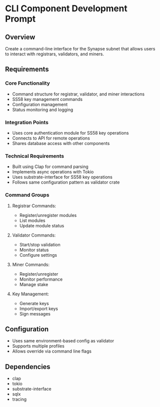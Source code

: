 # CLI Component Development Prompt

## Overview
Create a command-line interface for the Synapse subnet that allows users to interact with registrars, validators, and miners.

## Requirements

### Core Functionality
- Command structure for registrar, validator, and miner interactions
- SS58 key management commands
- Configuration management
- Status monitoring and logging

### Integration Points
- Uses core authentication module for SS58 key operations
- Connects to API for remote operations
- Shares database access with other components

### Technical Requirements
- Built using Clap for command parsing
- Implements async operations with Tokio
- Uses substrate-interface for SS58 key operations
- Follows same configuration pattern as validator crate

### Command Groups
1. Registrar Commands:
   - Register/unregister modules
   - List modules
   - Update module status

2. Validator Commands:
   - Start/stop validation
   - Monitor status
   - Configure settings

3. Miner Commands:
   - Register/unregister
   - Monitor performance
   - Manage stake

4. Key Management:
   - Generate keys
   - Import/export keys
   - Sign messages

## Configuration
- Uses same environment-based config as validator
- Supports multiple profiles
- Allows override via command line flags

## Dependencies
- clap
- tokio
- substrate-interface
- sqlx
- tracing

